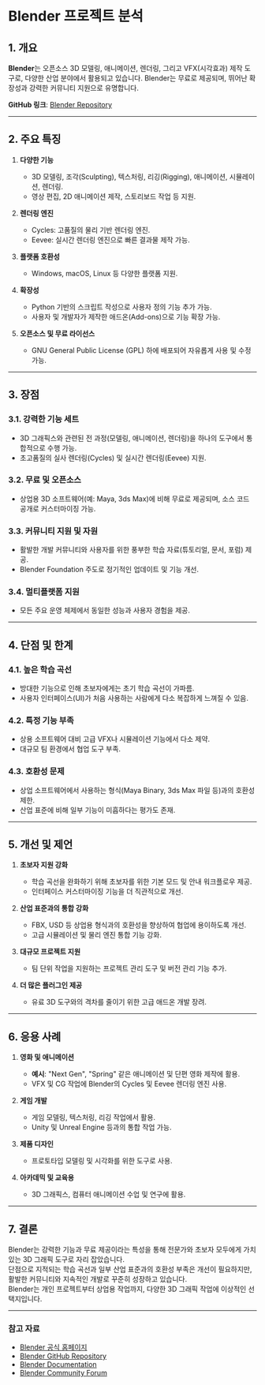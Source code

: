 # Blender 프로젝트 분석

## 1. 개요
**Blender**는 오픈소스 3D 모델링, 애니메이션, 렌더링, 그리고 VFX(시각효과) 제작 도구로, 다양한 산업 분야에서 활용되고 있습니다. Blender는 무료로 제공되며, 뛰어난 확장성과 강력한 커뮤니티 지원으로 유명합니다.

**GitHub 링크**: [Blender Repository](https://github.com/blender/blender)

---

## 2. 주요 특징
1. **다양한 기능**
   - 3D 모델링, 조각(Sculpting), 텍스처링, 리깅(Rigging), 애니메이션, 시뮬레이션, 렌더링.
   - 영상 편집, 2D 애니메이션 제작, 스토리보드 작업 등 지원.

2. **렌더링 엔진**
   - Cycles: 고품질의 물리 기반 렌더링 엔진.
   - Eevee: 실시간 렌더링 엔진으로 빠른 결과물 제작 가능.

3. **플랫폼 호환성**
   - Windows, macOS, Linux 등 다양한 플랫폼 지원.

4. **확장성**
   - Python 기반의 스크립트 작성으로 사용자 정의 기능 추가 가능.
   - 사용자 및 개발자가 제작한 애드온(Add-ons)으로 기능 확장 가능.

5. **오픈소스 및 무료 라이선스**
   - GNU General Public License (GPL) 하에 배포되어 자유롭게 사용 및 수정 가능.

---

## 3. 장점

### 3.1. 강력한 기능 세트
- 3D 그래픽스와 관련된 전 과정(모델링, 애니메이션, 렌더링)을 하나의 도구에서 통합적으로 수행 가능.
- 초고품질의 실사 렌더링(Cycles) 및 실시간 렌더링(Eevee) 지원.

### 3.2. 무료 및 오픈소스
- 상업용 3D 소프트웨어(예: Maya, 3ds Max)에 비해 무료로 제공되며, 소스 코드 공개로 커스터마이징 가능.

### 3.3. 커뮤니티 지원 및 자원
- 활발한 개발 커뮤니티와 사용자를 위한 풍부한 학습 자료(튜토리얼, 문서, 포럼) 제공.
- Blender Foundation 주도로 정기적인 업데이트 및 기능 개선.

### 3.4. 멀티플랫폼 지원
- 모든 주요 운영 체제에서 동일한 성능과 사용자 경험을 제공.

---

## 4. 단점 및 한계

### 4.1. 높은 학습 곡선
- 방대한 기능으로 인해 초보자에게는 초기 학습 곡선이 가파름.
- 사용자 인터페이스(UI)가 처음 사용하는 사람에게 다소 복잡하게 느껴질 수 있음.

### 4.2. 특정 기능 부족
- 상용 소프트웨어 대비 고급 VFX나 시뮬레이션 기능에서 다소 제약.
- 대규모 팀 환경에서 협업 도구 부족.

### 4.3. 호환성 문제
- 상업 소프트웨어에서 사용하는 형식(Maya Binary, 3ds Max 파일 등)과의 호환성 제한.
- 산업 표준에 비해 일부 기능이 미흡하다는 평가도 존재.

---

## 5. 개선 및 제언

1. **초보자 지원 강화**
   - 학습 곡선을 완화하기 위해 초보자를 위한 기본 모드 및 안내 워크플로우 제공.
   - 인터페이스 커스터마이징 기능을 더 직관적으로 개선.

2. **산업 표준과의 통합 강화**
   - FBX, USD 등 상업용 형식과의 호환성을 향상하여 협업에 용이하도록 개선.
   - 고급 시뮬레이션 및 물리 엔진 통합 기능 강화.

3. **대규모 프로젝트 지원**
   - 팀 단위 작업을 지원하는 프로젝트 관리 도구 및 버전 관리 기능 추가.

4. **더 많은 플러그인 제공**
   - 유료 3D 도구와의 격차를 줄이기 위한 고급 애드온 개발 장려.

---

## 6. 응용 사례

1. **영화 및 애니메이션**
   - **예시**: "Next Gen", "Spring" 같은 애니메이션 및 단편 영화 제작에 활용.
   - VFX 및 CG 작업에 Blender의 Cycles 및 Eevee 렌더링 엔진 사용.

2. **게임 개발**
   - 게임 모델링, 텍스처링, 리깅 작업에서 활용.
   - Unity 및 Unreal Engine 등과의 통합 작업 가능.

3. **제품 디자인**
   - 프로토타입 모델링 및 시각화를 위한 도구로 사용.

4. **아카데믹 및 교육용**
   - 3D 그래픽스, 컴퓨터 애니메이션 수업 및 연구에 활용.

---

## 7. 결론

Blender는 강력한 기능과 무료 제공이라는 특성을 통해 전문가와 초보자 모두에게 가치 있는 3D 그래픽 도구로 자리 잡았습니다.  
단점으로 지적되는 학습 곡선과 일부 산업 표준과의 호환성 부족은 개선이 필요하지만, 활발한 커뮤니티와 지속적인 개발로 꾸준히 성장하고 있습니다.  
Blender는 개인 프로젝트부터 상업용 작업까지, 다양한 3D 그래픽 작업에 이상적인 선택지입니다.

---

### 참고 자료
- [Blender 공식 홈페이지](https://www.blender.org/)
- [Blender GitHub Repository](https://github.com/blender/blender)
- [Blender Documentation](https://docs.blender.org/)
- [Blender Community Forum](https://devtalk.blender.org/)
